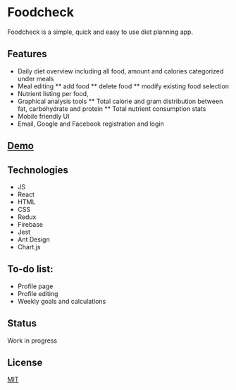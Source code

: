 # Foodcheck
Foodcheck is a simple, quick and easy to use diet planning app.

## Features
* Daily diet overview including all food, amount and calories categorized under meals
* Meal editing
** add food
** delete food
** modify existing food selection
* Nutrient listing per food,
* Graphical analysis tools
** Total calorie and gram distribution between fat, carbohydrate and protein
** Total nutrient consumption stats
* Mobile friendly UI
* Email, Google and Facebook registration and login

## [Demo](https://foodcheck.netlify.app/)

## Technologies
* JS
* React
* HTML
* CSS
* Redux
* Firebase
* Jest
* Ant Design
* Chart.js

## To-do list:
* Profile page
* Profile editing
* Weekly goals and calculations

## Status
Work in progress

## License
[MIT](https://choosealicense.com/licenses/mit/)
